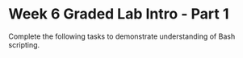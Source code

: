 # Week 6 Graded Lab Intro - Part 1

Complete the following tasks to demonstrate understanding of Bash scripting.